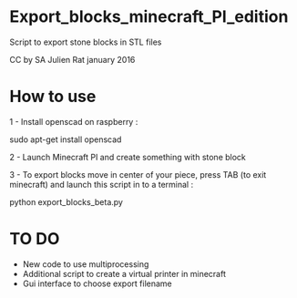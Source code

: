 # Export_blocks_minecraft_PI_edition
Script to export stone blocks in STL files

CC by SA Julien Rat january 2016

# How to use

1 - Install openscad on raspberry : 

sudo apt-get install openscad

2 - Launch Minecraft PI and create something with stone block

3 - To export blocks move in center of your piece, press TAB (to exit minecraft) and launch this script in to a terminal :

python export_blocks_beta.py

# TO DO
- New code to use multiprocessing
- Additional script to create a virtual printer in minecraft
- Gui interface to choose export filename
